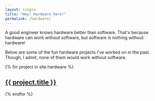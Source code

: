 ```yaml
---
layout: single
title: "Hey! Hardware here!"
permalink: /hardware/
---
```


A good engineer knows hardware better than software. That's because hardware can work without software, but software is nothing without hardware! 

Below are some of the fun hardware projects I've worked on in the past. Though, I admit, none of them would work without software. 


{% for project in site.hardware %}
  <h2>
    <a href="{{ site.baseurl }}{{ project.url }}">
      {{ project.title }}
    </a>
  </h2>
{% endfor %}
